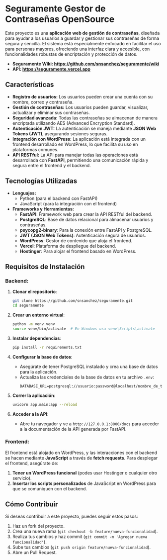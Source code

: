 # **Seguramente Gestor de Contraseñas OpenSource**

Este proyecto es una **aplicación web de gestión de contraseñas**, diseñada para ayudar a los usuarios a guardar y gestionar sus contraseñas de forma segura y sencilla. El sistema está especialmente enfocado en facilitar el uso para personas mayores, ofreciendo una interfaz clara y accesible, con funcionalidades robustas de encriptación y protección de datos.

- **Seguramente Wiki: https://github.com/snsanchez/seguramente/wiki** 
- **API: https://seguramente.vercel.app**

## **Características**

- **Registro de usuarios:** Los usuarios pueden crear una cuenta con su nombre, correo y contraseña.
- **Gestión de contraseñas:** Los usuarios pueden guardar, visualizar, actualizar y eliminar sus contraseñas.
- **Seguridad avanzada:** Todas las contraseñas se almacenan de manera encriptada utilizando AES (Advanced Encryption Standard).
- **Autenticación JWT:** La autenticación se maneja mediante **JSON Web Tokens (JWT)**, asegurando sesiones seguras.
- **Integración con WordPress:** La aplicación está integrada con un frontend desarrollado en WordPress, lo que facilita su uso en plataformas comunes.
- **API RESTful:** La API para manejar todas las operaciones está desarrollada con **FastAPI**, permitiendo una comunicación rápida y segura entre el frontend y el backend.

## **Tecnologías Utilizadas**

- **Lenguajes:**
  - Python (para el backend con FastAPI)
  - JavaScript (para la integración con el frontend)
- **Frameworks y Herramientas:**
  - **FastAPI**: Framework web para crear la API RESTful del backend.
  - **PostgreSQL**: Base de datos relacional para almacenar usuarios y contraseñas.
  - **psycopg2-binary**: Para la conexión entre FastAPI y PostgreSQL.
  - **JWT (JSON Web Tokens)**: Autenticación segura de usuarios.
  - **WordPress**: Gestor de contenido que aloja el frontend.
  - **Vercel**: Plataforma de despliegue del backend.
  - **Hostinger**: Para alojar el frontend basado en WordPress.

## **Requisitos de Instalación**

### **Backend:**

1. **Clonar el repositorio**:

   ```bash
   git clone https://github.com/snsanchez/seguramente.git
   cd seguramente
   ```

2. **Crear un entorno virtual**:

   ```bash
   python -m venv venv
   source venv/bin/activate  # En Windows usa venv\Scripts\activate
   ```

3. **Instalar dependencias**:

   ```bash
   pip install -r requirements.txt
   ```

4. **Configurar la base de datos**:

   - Asegúrate de tener PostgreSQL instalado y crea una base de datos para la aplicación.
   - Actualiza las credenciales de la base de datos en tu archivo `.env`:
     ```
     DATABASE_URL=postgresql://usuario:password@localhost/nombre_de_tu_base_de_datos
     ```

5. **Correr la aplicación**:

   ```bash
   uvicorn app.main:app --reload
   ```

6. **Acceder a la API**:
   - Abre tu navegador y ve a `http://127.0.0.1:8000/docs` para acceder a la documentación de la API generada por FastAPI.

### **Frontend:**

El frontend está alojado en WordPress, y las interacciones con el backend se hacen mediante **JavaScript** a través de **fetch requests**. Para desplegar el frontend, asegúrate de:

1. **Tener un WordPress funcional** (podes usar Hostinger o cualquier otro servicio).
2. **Insertar los scripts personalizados** de JavaScript en WordPress para que se comuniquen con el backend.

## **Cómo Contribuir**

Si deseas contribuir a este proyecto, puedes seguir estos pasos:

1. Haz un fork del proyecto.
2. Crea una nueva rama (`git checkout -b feature/nueva-funcionalidad`).
3. Realiza tus cambios y haz commit (`git commit -m 'Agregar nueva funcionalidad'`).
4. Sube tus cambios (`git push origin feature/nueva-funcionalidad`).
5. Abre un Pull Request.
